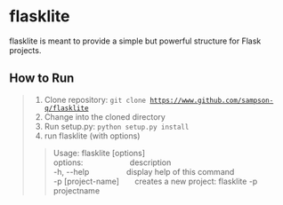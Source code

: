 # flasklite

flasklite is meant to provide a simple but powerful structure for Flask projects.

## How to Run
> 1. Clone repository: <code>git clone https://www.github.com/sampson-q/flasklite</code>
> 2. Change into the cloned directory
> 3. Run setup.py: <code>python setup.py install</code>
> 4. run flasklite (with options)<br>
>> Usage: flasklite [options]
>> <br>options:&emsp;&emsp;&emsp;&emsp;&emsp;&emsp;description
>> <br>-h, --help&nbsp;&emsp;&emsp;&emsp;&emsp;&ensp;display help of this command
>> <br>-p [project-name]&emsp;&emsp;creates a new project: flasklite -p projectname
